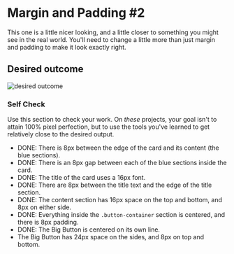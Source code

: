 # Margin and Padding #2

This one is a little nicer looking, and a little closer to something you might see in the real world. You'll need to change a little more than just margin and padding to make it look exactly right.

## Desired outcome
![desired outcome](./desired-outcome.png)

### Self Check
Use this section to check your work. On _these_ projects, your goal isn't to attain 100% pixel perfection, but to use the tools you've learned to get relatively close to the desired output.

- DONE: There is 8px between the edge of the card and its content (the blue sections).
- DONE: There is an 8px gap between each of the blue sections inside the card.
- DONE: The title of the card uses a 16px font.
- DONE: There are 8px between the title text and the edge of the title section.
- DONE: The content section has 16px space on the top and bottom, and 8px on either side.
- DONE: Everything inside the `.button-container` section is centered, and there is 8px padding.
- DONE: The Big Button is centered on its own line.
- The Big Button has 24px space on the sides, and 8px on top and bottom.
